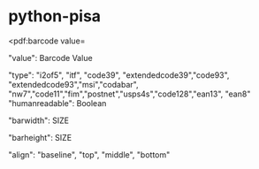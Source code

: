 # python-pisa

<pdf:barcode value=

"value":                Barcode Value

"type":                 "i2of5", "itf", "code39", "extendedcode39","code93", "extendedcode93","msi","codabar", "nw7","code11","fim","postnet","usps4s","code128","ean13", "ean8"
"humanreadable":  Boolean

"barwidth":             SIZE

"barheight":            SIZE

"align":                "baseline", "top", "middle", "bottom"


